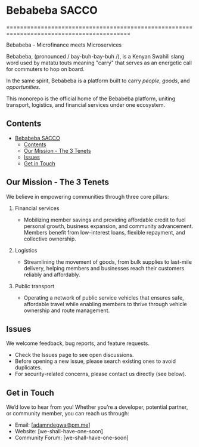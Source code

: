 # Bebabeba SACCO

==========================================================================================

Bebabeba - Microfinance meets Microservices

Bebabeba, (pronounced / bay-buh-bay-buh /), is a Kenyan Swahili slang word used by matatu touts meaning "carry" that serves as an energetic call for commuters to hop on board.

In the same spirit, Bebabeba is a platform built to carry _people_, _goods_, and _opportunities_.

This monorepo is the official home of the Bebabeba platform, uniting transport, logistics, and financial services under one ecosystem.

## Contents

- [Bebabeba SACCO](#bebabeba-sacco)
  - [Contents](#contents)
  - [Our Mission - The 3 Tenets](#our-mission---the-3-tenets)
  - [Issues](#issues)
  - [Get in Touch](#get-in-touch)

## Our Mission - The 3 Tenets

We believe in empowering communities through three core pillars:

1. Financial services

    - Mobilizing member savings and providing affordable credit to fuel personal growth, business expansion, and community advancement. Members benefit from low-interest loans, flexible repayment, and collective ownership.

2. Logistics

    - Streamlining the movement of goods, from bulk supplies to last-mile delivery, helping members and businesses reach their customers reliably and affordably.

3. Public transport
    - Operating a network of public service vehicles that ensures safe, affordable travel while enabling members to thrive through vehicle ownership and route management.

## Issues

We welcome feedback, bug reports, and feature requests.

- Check the Issues page to see open discussions.
- Before opening a new issue, please search existing ones to avoid duplicates.
- For security-related concerns, please contact us directly (see below).

## Get in Touch

We’d love to hear from you! Whether you’re a developer, potential partner, or community member, you can reach us through:

- Email: [adamndegwa@pm.me]
- Website: [we-shall-have-one-soon]
- Community Forum: [we-shall-have-one-soon]
